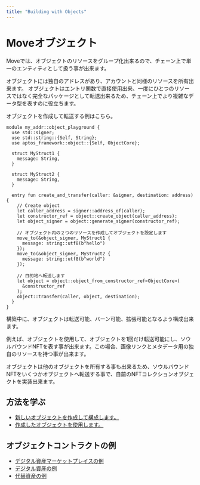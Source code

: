 ```yaml
---
title: "Building with Objects"
---
```


# Moveオブジェクト
Moveでは、オブジェクトのリソースをグループ化出来るので、チェーン上で単一のエンティティとして扱う事が出来ます。

オブジェクトには独自のアドレスがあり、アカウントと同様のリソースを所有出来ます。
オブジェクトはエントリ関数で直接使用出来、一度にひとつのリソースではなく完全なパッケージとして転送出来るため、チェーン上でより複雑なデータ型を表すのに役立ちます。

オブジェクトを作成して転送する例はこちら。

```move filename="Example.move"
module my_addr::object_playground {
  use std::signer;
  use std::string::{Self, String};
  use aptos_framework::object::{Self, ObjectCore};
  
  struct MyStruct1 {
    message: String,
  }
  
  struct MyStruct2 {
    message: String,
  }
 
  entry fun create_and_transfer(caller: &signer, destination: address) {
    // Create object
    let caller_address = signer::address_of(caller);
    let constructor_ref = object::create_object(caller_address);
    let object_signer = object::generate_signer(constructor_ref);
    
    // オブジェクト内の２つのリソースを作成してオブジェクトを設定します
    move_to(&object_signer, MyStruct1 {
      message: string::utf8(b"hello")
    });
    move_to(&object_signer, MyStruct2 {
      message: string::utf8(b"world")
    });
 
    // 目的地へ転送します
    let object = object::object_from_constructor_ref<ObjectCore>(
      &constructor_ref
    );
    object::transfer(caller, object, destination);
  }
}
```

構築中に、オブジェクトは転送可能、バーン可能、​​拡張可能となるよう構成出来ます。

例えば、オブジェクトを使用して、オブジェクトを1回だけ転送可能にし、ソウルバウンドNFTを表す事が出来ます。この場合、画像リンクとメタデータ用の独自のリソースを持つ事が出来ます。

オブジェクトは他のオブジェクトを所有する事も出来るため、ソウルバウンドNFTをいくつかオブジェクトへ転送する事で、自前のNFTコレクションオブジェクトを実装出来ます。

## 方法を学ぶ

- [新しいオブジェクトを作成して構成します。](objects/creating-objects.mdx)
- [作成したオブジェクトを使用します。](objects/using-objects.mdx)

## オブジェクトコントラクトの例

- [デジタル資産マーケットプレイスの例](https://github.com/aptos-labs/aptos-core/tree/main/aptos-move/move-examples/marketplace)
- [デジタル資産の例](https://github.com/aptos-labs/aptos-core/tree/main/aptos-move/move-examples/token_objects)
- [代替資産の例](https://github.com/aptos-labs/aptos-core/tree/main/aptos-move/move-examples/fungible_asset)